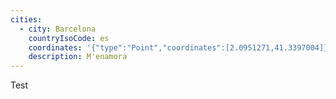 ```yaml
---
cities:
  - city: Barcelona
    countryIsoCode: es
    coordinates: '{"type":"Point","coordinates":[2.0951271,41.3397004]}'
    description: M'enamora
---
```

Test